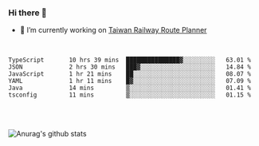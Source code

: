 ### Hi there 👋

- 🔭 I’m currently working on [Taiwan Railway Route Planner](https://github.com/Taiwan-Railway-Route-Planner)

<br/>

<!--START_SECTION:waka-->

```text
TypeScript       10 hrs 39 mins  ███████████████▓░░░░░░░░░   63.01 %
JSON             2 hrs 30 mins   ███▓░░░░░░░░░░░░░░░░░░░░░   14.84 %
JavaScript       1 hr 21 mins    ██░░░░░░░░░░░░░░░░░░░░░░░   08.07 %
YAML             1 hr 11 mins    █▓░░░░░░░░░░░░░░░░░░░░░░░   07.09 %
Java             14 mins         ▒░░░░░░░░░░░░░░░░░░░░░░░░   01.41 %
tsconfig         11 mins         ▒░░░░░░░░░░░░░░░░░░░░░░░░   01.15 %
```

<!--END_SECTION:waka-->

<br/>
<br/>

![Anurag's github stats](https://github-readme-stats.vercel.app/api?username=DepickereSven&show_icons=true&theme=tokyonight)



<!--
**DepickereSven/DepickereSven** is a ✨ _special_ ✨ repository because its `README.md` (this file) appears on your GitHub profile.

Here are some ideas to get you started:

- 🔭 I’m currently working on ...
- 🌱 I’m currently learning ...
- 👯 I’m looking to collaborate on ...
- 🤔 I’m looking for help with ...
- 💬 Ask me about ...
- 📫 How to reach me: ...
- 😄 Pronouns: ...
- ⚡ Fun fact: ...
-->
